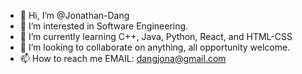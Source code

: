 - 👋 Hi, I’m @Jonathan-Dang
- 👀 I’m interested in Software Engineering.
- 🌱 I’m currently learning C++, Java, Python, React, and HTML-CSS
- 💞️ I’m looking to collaborate on anything, all opportunity welcome.
- 📫 How to reach me EMAIL: dangjona@gmail.com

